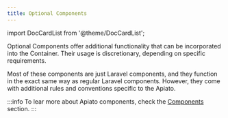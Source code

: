 ```yaml
---
title: Optional Components
---
```


import DocCardList from '@theme/DocCardList';

Optional Components offer additional functionality
that can be incorporated into the Container.
Their usage is discretionary, depending on specific requirements.

Most of these components are just Laravel components,
and they function in the exact same way as regular Laravel components.
However, they come with additional rules and conventions specific to the Apiato.

:::info
To lear more about Apiato components, check the [Components](../../architecture-concepts/components.md) section.
:::

<DocCardList/>
